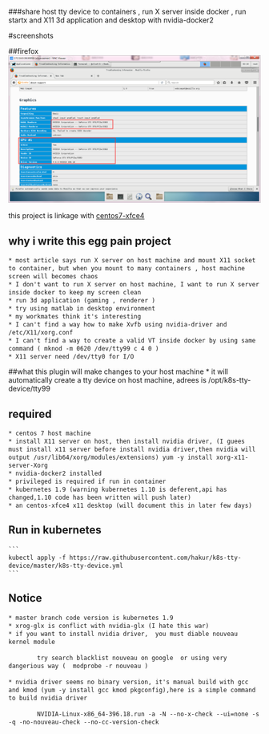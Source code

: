 ###share host tty device to containers , run X server inside docker ,  run startx and X11 3d application and desktop with nvidia-docker2

#screenshots

##firefox
<img src="screenshots/firefox.png">

this project is linkage with [centos7-xfce4](https://github.com/hakur/centos-xfce4)

## why i write this egg pain project
    * most article says run X server on host machine and mount X11 socket to container, but when you mount to many containers , host machine screen will becomes chaos
    * I don't want to run X server on host machine, I want to run X server inside docker to keep my screen clean
    * run 3d application (gaming , renderer )
    * try using matlab in desktop environment
    * my workmates think it's interesting
    * I can't find a way how to make Xvfb using nvidia-driver and /etc/X11/xorg.conf
    * I can't find a way to create a valid VT inside docker by using same command ( mknod -m 0620 /dev/tty99 c 4 0 )
    * X11 server need /dev/tty0 for I/O

##what this plugin will make changes to your host machine
    * it will automatically create a tty device on host machine, adrees is /opt/k8s-tty-device/tty99


## required
    * centos 7 host machine
    * install X11 server on host, then install nvidia driver, (I guees must install x11 server before install nvidia driver,then nvidia will output /usr/lib64/xorg/modules/extensions) yum -y install xorg-x11-server-Xorg
    * nvidia-docker2 installed
    * privileged is required if run in container
    * kubernetes 1.9 (warning kubernetes 1.10 is deferent,api has changed,1.10 code has been written will push later)
    * an centos-xfce4 x11 desktop (will document this in later few days)
## Run in kubernetes
    ```
    kubectl apply -f https://raw.githubusercontent.com/hakur/k8s-tty-device/master/k8s-tty-device.yml
    ```
## Notice
    * master branch code version is kubernetes 1.9
    * xrog-glx is conflict with nvidia-glx (I hate this war)
    * if you want to install nvidia driver,  you must diable nouveau kernel module
    
            try search blacklist nouveau on google  or using very dangerious way (  modprobe -r nouveau )
    
    * nvidia driver seems no binary version, it's manual build with gcc and kmod (yum -y install gcc kmod pkgconfig),here is a simple command to build nvidia driver
    
            NVIDIA-Linux-x86_64-396.18.run -a -N --no-x-check --ui=none -s -q -no-nouveau-check --no-cc-version-check
    


